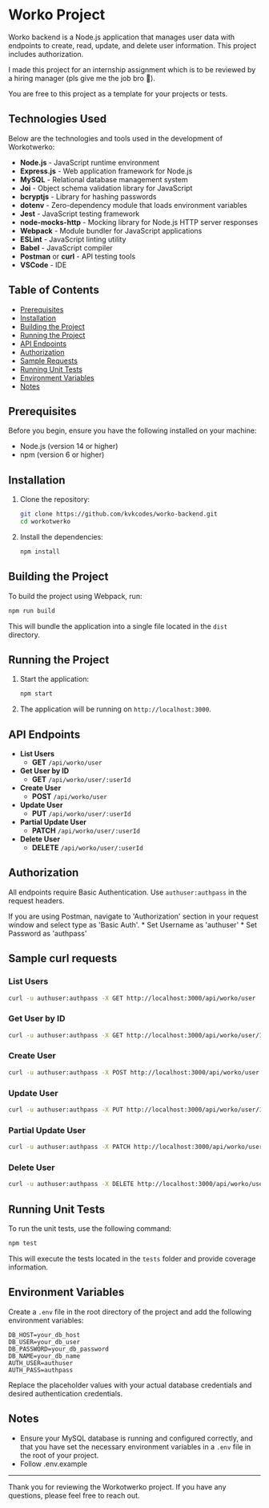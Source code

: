 # Worko Project

Worko backend is a Node.js application that manages user data with endpoints to create, read, update, and delete user information. This project includes authorization.

I made this project for an internship assignment which is to be reviewed by a hiring manager (pls give me the job bro 🙏).

You are free to this project as a template for your projects or tests.

## Technologies Used

Below are the technologies and tools used in the development of Workotwerko:

- **Node.js** - JavaScript runtime environment
- **Express.js** - Web application framework for Node.js
- **MySQL** - Relational database management system
- **Joi** - Object schema validation library for JavaScript
- **bcryptjs** - Library for hashing passwords
- **dotenv** - Zero-dependency module that loads environment variables
- **Jest** - JavaScript testing framework
- **node-mocks-http** - Mocking library for Node.js HTTP server responses
- **Webpack** - Module bundler for JavaScript applications
- **ESLint** - JavaScript linting utility
- **Babel** - JavaScript compiler
- **Postman** or **curl** - API testing tools
- **VSCode** - IDE

## Table of Contents

- [Prerequisites](#prerequisites)
- [Installation](#installation)
- [Building the Project](#building-the-project)
- [Running the Project](#running-the-project)
- [API Endpoints](#api-endpoints)
- [Authorization](#authorization)
- [Sample Requests](#sample-requests)
- [Running Unit Tests](#running-unit-tests)
- [Environment Variables](#environment-variables)
- [Notes](#notes)

## Prerequisites

Before you begin, ensure you have the following installed on your machine:

- Node.js (version 14 or higher)
- npm (version 6 or higher)

## Installation

1. Clone the repository:

    ```bash
    git clone https://github.com/kvkcodes/worko-backend.git
    cd workotwerko
    ```

2. Install the dependencies:

    ```bash
    npm install
    ```

## Building the Project

To build the project using Webpack, run:

```bash
npm run build
```

This will bundle the application into a single file located in the `dist` directory.

## Running the Project

1. Start the application:

    ```bash
    npm start
    ```

2. The application will be running on `http://localhost:3000`.

## API Endpoints

- **List Users**
  - **GET** `/api/worko/user`
- **Get User by ID**
  - **GET** `/api/worko/user/:userId`
- **Create User**
  - **POST** `/api/worko/user`
- **Update User**
  - **PUT** `/api/worko/user/:userId`
- **Partial Update User**
  - **PATCH** `/api/worko/user/:userId`
- **Delete User**
  - **DELETE** `/api/worko/user/:userId`

## Authorization

All endpoints require Basic Authentication. Use `authuser:authpass` in the request headers.

If you are using Postman, navigate to 'Authorization' section in your request window and select type as 'Basic Auth'.
    * Set Username as 'authuser'
    * Set Password as 'authpass'

## Sample curl requests

### List Users

```bash
curl -u authuser:authpass -X GET http://localhost:3000/api/worko/user
```

### Get User by ID

```bash
curl -u authuser:authpass -X GET http://localhost:3000/api/worko/user/1
```

### Create User

```bash
curl -u authuser:authpass -X POST http://localhost:3000/api/worko/user -H "Content-Type: application/json" -d '{"email": "john@example.com", "name": "John Doe", "age": 30, "city": "NY", "zipCode": "10001"}'
```

### Update User

```bash
curl -u authuser:authpass -X PUT http://localhost:3000/api/worko/user/1 -H "Content-Type: application/json" -d '{"email": "john@example.com", "name": "John Doe", "age": 31, "city": "NY", "zipCode": "10001"}'
```

### Partial Update User

```bash
curl -u authuser:authpass -X PATCH http://localhost:3000/api/worko/user/1 -H "Content-Type: application/json" -d '{"age": 32}'
```

### Delete User

```bash
curl -u authuser:authpass -X DELETE http://localhost:3000/api/worko/user/1
```

## Running Unit Tests

To run the unit tests, use the following command:

```bash
npm test
```

This will execute the tests located in the `tests` folder and provide coverage information.

## Environment Variables

Create a `.env` file in the root directory of the project and add the following environment variables:

```env
DB_HOST=your_db_host
DB_USER=your_db_user
DB_PASSWORD=your_db_password
DB_NAME=your_db_name
AUTH_USER=authuser
AUTH_PASS=authpass
```

Replace the placeholder values with your actual database credentials and desired authentication credentials.

## Notes

- Ensure your MySQL database is running and configured correctly, and that you have set the necessary environment variables in a `.env` file in the root of your project.
- Follow .env.example

---

Thank you for reviewing the Workotwerko project. If you have any questions, please feel free to reach out.
